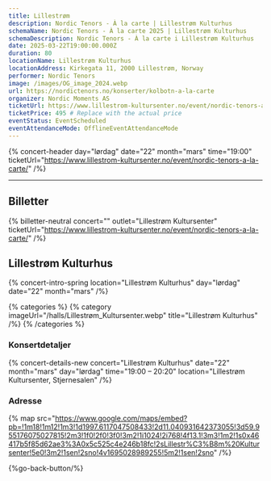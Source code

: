 ```yaml
---
title: Lillestrøm
description: Nordic Tenors - À la carte | Lillestrøm Kulturhus
schemaName: Nordic Tenors - À la carte 2025 | Lillestrøm Kulturhus
schemaDescription: Nordic Tenors - À la carte i Lillestrøm Kulturhus
date: 2025-03-22T19:00:00.000Z
duration: 80
locationName: Lillestrøm Kulturhus
locationAddress: Kirkegata 11, 2000 Lillestrøm, Norway
performer: Nordic Tenors
image: /images/OG_image_2024.webp
url: https://nordictenors.no/konserter/kolbotn-a-la-carte
organizer: Nordic Moments AS
ticketUrl: https://www.lillestrom-kultursenter.no/event/nordic-tenors-a-la-carte/
ticketPrice: 495 # Replace with the actual price
eventStatus: EventScheduled
eventAttendanceMode: OfflineEventAttendanceMode
---
```


{% concert-header day="lørdag" date="22" month="mars" time="19:00" ticketUrl="https://www.lillestrom-kultursenter.no/event/nordic-tenors-a-la-carte/" /%}

---

## Billetter

{% billetter-neutral concert="" outlet="Lillestrøm Kultursenter" ticketUrl="https://www.lillestrom-kultursenter.no/event/nordic-tenors-a-la-carte/" /%}

## Lillestrøm Kulturhus

{% concert-intro-spring location="Lillestrøm Kulturhus" day="lørdag" date="22" month="mars" /%}

{% categories %}
{% category imageUrl="/halls/Lillestrøm_Kultursenter.webp" title="Lillestrøm Kulturhus" /%}
{% /categories %}

### Konsertdetaljer

{% concert-details-new concert="Lillestrøm Kulturhus" date="22" month="mars" day="lørdag" time="19:00 – 20:20" location="Lillestrøm Kultursenter, Stjernesalen" /%}

### Adresse

{% map src="https://www.google.com/maps/embed?pb=!1m18!1m12!1m3!1d1997.6117047508433!2d11.040931642373055!3d59.955176075027815!2m3!1f0!2f0!3f0!3m2!1i1024!2i768!4f13.1!3m3!1m2!1s0x46417b5f85d62ae3%3A0x5c525c4e246b18fc!2sLillestr%C3%B8m%20Kultursenter!5e0!3m2!1sen!2sno!4v1695028989255!5m2!1sen!2sno" /%}

{%go-back-button/%}

